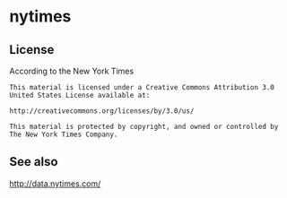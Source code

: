 # nytimes

## License

According to the New York Times

```
This material is licensed under a Creative Commons Attribution 3.0 United States License available at:

http://creativecommons.org/licenses/by/3.0/us/

This material is protected by copyright, and owned or controlled by The New York Times Company.
```

## See also

http://data.nytimes.com/
